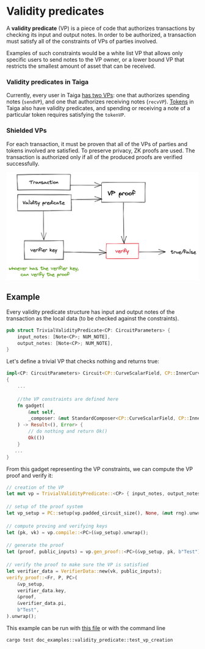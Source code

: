 # Validity predicates

A **validity predicate** (VP) is a piece of code that authorizes transactions by checking its input and output notes. In order to be authorized, a transaction must satisfy all of the constraints of VPs of parties involved.

Examples of such constraints would be a white list VP that allows only specific users to send notes to the VP owner, or a lower bound VP that restricts the smallest amount of asset that can be received.

### Validity predicates in Taiga
Currently, every user in Taiga [has two VPs](./users.md): one that authorizes spending notes (`sendVP`), and one that authorizes receiving notes (`recvVP`). [Tokens](./token.md) in Taiga also have validity predicates, and spending or receiving a note of a particular token requires satisfying the `tokenVP`.

### Shielded VPs
For each transaction, it must be proven that all of the VPs of parties and tokens involved are satisfied. To preserve privacy, ZK proofs are used. The transaction is authorized only if all of the produced proofs are verified successfully.

![img.png](img/vp_img.png)

## Example

Every validity predicate structure has input and output notes of the transaction as the local data (to be checked against the constraints).
```rust
pub struct TrivialValidityPredicate<CP: CircuitParameters> {
    input_notes: [Note<CP>; NUM_NOTE],
    output_notes: [Note<CP>; NUM_NOTE],
}
```
Let's define a trivial VP that checks nothing and returns true:
```rust
impl<CP: CircuitParameters> Circuit<CP::CurveScalarField, CP::InnerCurve> for TrivialValidityPredicate<CP>
{
    ...
    
    //the VP constraints are defined here
    fn gadget(
        &mut self,
        _composer: &mut StandardComposer<CP::CurveScalarField, CP::InnerCurve>,
    ) -> Result<(), Error> {
        // do nothing and return Ok()
        Ok(())
    }
   ... 
}
```
From this gadget representing the VP constraints, we can compute the VP proof and verify it:
```rust
// creation of the VP
let mut vp = TrivialValidityPredicate::<CP> { input_notes, output_notes };

// setup of the proof system
let vp_setup = PC::setup(vp.padded_circuit_size(), None, &mut rng).unwrap();

// compute proving and verifying keys
let (pk, vk) = vp.compile::<PC>(&vp_setup).unwrap();

// generate the proof
let (proof, public_inputs) = vp.gen_proof::<PC>(&vp_setup, pk, b"Test").unwrap();

// verify the proof to make sure the VP is satisfied
let verifier_data = VerifierData::new(vk, public_inputs);
verify_proof::<Fr, P, PC>(
    &vp_setup,
    verifier_data.key,
    &proof,
    &verifier_data.pi,
    b"Test",
).unwrap();
```

This example can be run with [this file](https://github.com/anoma/taiga/blob/main/src/doc_examples/validity_predicate.rs) or with the command line
```
cargo test doc_examples::validity_predicate::test_vp_creation
```